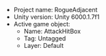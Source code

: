 <!-- UNITY CODE ASSIST INSTRUCTIONS START -->
- Project name: RogueAdjacent
- Unity version: Unity 6000.1.7f1
- Active game object:
  - Name: AttackHitBox
  - Tag: Untagged
  - Layer: Default
<!-- UNITY CODE ASSIST INSTRUCTIONS END -->